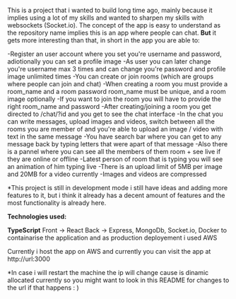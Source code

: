This is a project that i wanted to build long time ago, mainly because it implies using a lot of my skills and wanted to sharpen my skills with websockets (Socket.io).
The concept of the app is easy to understand as the repository name implies this is an app where people can chat.
**But** it gets more interesting than that, in short in the app you are able to:

-Register an user account where you set you're username and password, adiotionally you can set a profile image
-As user you can later change you're username max 3 times and can change you're password and profile image unlimited times
-You can create or join rooms (which are groups where people can join and chat)
-When creating a room you must provide a room_name and a room password room_name must be unique, and a room image optionally
-If you want to join the room you will have to provide the right room_name and password
-After creating/joining a room you get directed to /chat/?id and you get to see the chat interface
-In the chat you can write messages, upload images and videos, switch between all the rooms you are member of and you're able to upload an image / video with text in the same message
-You have search bar where you can get to any message back by typing letters that were apart of that message 
-Also there is a pannel where you can see all the members of them room + see live if they are online or offline
-Latest person of room that is typing you will see an animation of him typing live
-There is an upload limit of 5MB per image and 20MB for a video currently
-Images and videos are compressed

*This project is still in development mode i still have ideas and adding more features to it, but i think it already has a decent amount of features and the most functionality is already here.

**Technologies used:**

**TypeScript**
Front -> React
Back -> Express, MongoDb, Socket.io, Docker to containarise the application and as production deployement i used AWS

Currently i host the app on AWS and currently you can visit the app at http://url:3000

*In case i will restart the machine the ip will change cause is dinamic allocated currently so you might want to look in this README for changes to the url if that happens : )